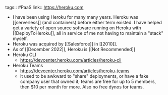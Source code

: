 tags:: #PaaS
link:: https://heroku.com

- I have been using Heroku for many many years. Heroku was [[serverless]] (and containers) before either term existed. I have helped get a variety of open source software running on Heroku with [[DeployToHeroku]], all in service of me not having to maintain a "stack" myself.
- Heroku was acquired by [[Salesforce]] in [[2010]].
- As of [[December 2022]], Heroku is [[Not Recommended]]
- Heroku CLI
	- https://devcenter.heroku.com/articles/heroku-cli
- Heroku Teams
	- https://devcenter.heroku.com/articles/heroku-teams
	- it used to be awkward to "share" deployments, or have a fake company user that owned it; teams are free for up to 5 members, then $10 per month for more. Also no free dynos for teams.